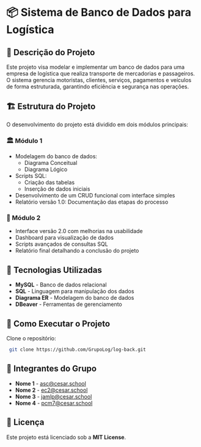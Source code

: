 # 📦 Sistema de Banco de Dados para Logística

## 📖 Descrição do Projeto

Este projeto visa modelar e implementar um banco de dados para uma empresa de logística que realiza transporte de mercadorias e passageiros. O sistema gerencia motoristas, clientes, serviços, pagamentos e veículos de forma estruturada, garantindo eficiência e segurança nas operações.

## 🏗 Estrutura do Projeto

O desenvolvimento do projeto está dividido em dois módulos principais:

### 🏛 Módulo 1
- Modelagem do banco de dados:
  - Diagrama Conceitual
  - Diagrama Lógico
- Scripts SQL:
  - Criação das tabelas
  - Inserção de dados iniciais
- Desenvolvimento de um CRUD funcional com interface simples
- Relatório versão 1.0: Documentação das etapas do processo

### 🚀 Módulo 2
- Interface versão 2.0 com melhorias na usabilidade
- Dashboard para visualização de dados
- Scripts avançados de consultas SQL
- Relatório final detalhando a conclusão do projeto

## 📌 Tecnologias Utilizadas

- **MySQL** - Banco de dados relacional
- **SQL** - Linguagem para manipulação dos dados
- **Diagrama ER** - Modelagem do banco de dados
- **DBeaver** - Ferramentas de gerenciamento

## 🚀 Como Executar o Projeto

Clone o repositório:

```bash
 git clone https://github.com/GrupoLog/log-back.git
```

## 👥 Integrantes do Grupo

- **Nome 1** - [asc@cesar.school](mailto:asc@cesar.school)
- **Nome 2** - [ec2@cesar.school](mailto:ec2@cesar.school)
- **Nome 3** - [jamlp@cesar.school](mailto:jamlp@cesar.school)
- **Nome 4** - [pcm7@cesar.school](mailto:pcm7@cesar.school)

## 📄 Licença

Este projeto está licenciado sob a **MIT License**.
